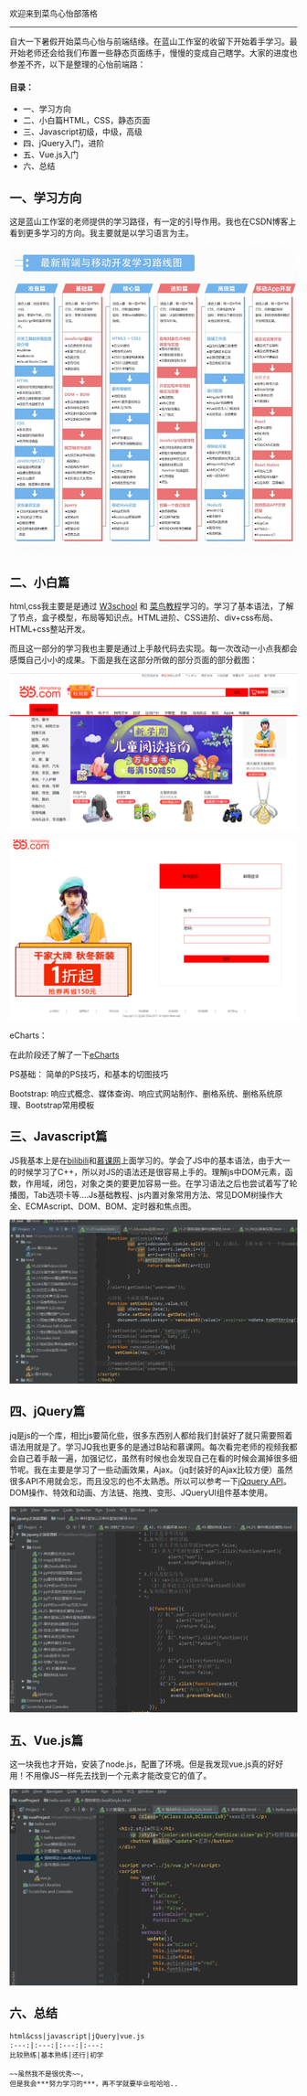 欢迎来到菜鸟心怡部落格

------

自大一下暑假开始菜鸟心怡与前端结缘。在蓝山工作室的收留下开始着手学习。最开始老师还会给我们布置一些静态页面练手，慢慢的变成自己瞎学。大家的进度也参差不齐，以下是整理的心怡前端路：

#### 目录：

- 一、学习方向
- 二、小白篇HTML，CSS，静态页面
- 三、Javascript初级，中级，高级
- 四、jQuery入门，进阶
- 五、Vue.js入门
- 六、总结

## 一、学习方向

这是蓝山工作室的老师提供的学习路径，有一定的引导作用。我也在CSDN博客上看到更多学习的方向。我主要就是以学习语言为主。

![1](<https://github.com/Janokaty/myBriefIntro/blob/master/1.jpeg>)



## 二、小白篇

html,css我主要是是通过 [W3school](http://www.w3school.com.cn/) 和 [菜鸟教程](http://www.runoob.com/)学习的。学习了基本语法，了解了节点，盒子模型，布局等知识点。HTML进阶、CSS进阶、div+css布局、HTML+css整站开发。

而且这一部分的学习我也主要是通过上手敲代码去实现。每一次改动一小点我都会感慨自己小小的成果。下面是我在这部分所做的部分页面的部分截图：



![3](<https://github.com/Janokaty/myBriefIntro/blob/master/2.png>)



![4](<https://github.com/Janokaty/myBriefIntro/blob/master/3.png>)

eCharts：

在此阶段还了解了一下[eCharts](https://echarts.baidu.com/)

PS基础：
      简单的PS技巧，和基本的切图技巧

Bootstrap:
        响应式概念、媒体查询、响应式网站制作、删格系统、删格系统原理、Bootstrap常用模板

## 三、Javascript篇

JS我基本上是在[bilibili](https://www.bilibili.com/)和[慕课网](https://www.imooc.com/course/list?c=javascript&page=3)上面学习的。学会了JS中的基本语法，由于大一的时候学习了C++，所以对JS的语法还是很容易上手的。理解js中DOM元素，函数，作用域，闭包，对象之类的要更加容易一些。在学习语法之后也尝试着写了轮播图，Tab选项卡等....Js基础教程、js内置对象常用方法、常见DOM树操作大全、ECMAscript、DOM、BOM、定时器和焦点图。

![5](<https://github.com/Janokaty/myBriefIntro/blob/master/5.png>)



## 四、jQuery篇

jq是js的一个库，相比js要简化些，很多东西别人都给我们封装好了就只需要照着语法用就是了。学习JQ我也更多的是通过B站和慕课网。每次看完老师的视频我都会自己着手敲一遍，加强记忆，虽然有时候也会发现自己在看的时候会漏掉很多细节呢。我在主要是学习了一些动画效果，Ajax。（jq封装好的Ajax比较方便）虽然很多API不用就会忘，而且没忘的也不太熟悉。所以可以参考一下[jQquery API](http://jquery.cuishifeng.cn/)。DOM操作、特效和动画、方法链、拖拽、变形、JQueryUI组件基本使用。

![6](<https://github.com/Janokaty/myBriefIntro/blob/master/6.png>)

## 五、Vue.js篇

这一块我也才开始，安装了node.js，配置了环境。但是我发现vue.js真的好好用！不用像JS一样先去找到一个元素才能改变它的值了。

![7](<https://github.com/Janokaty/myBriefIntro/blob/master/7.png>)

## 六、总结

```
html&css|javascript|jQuery|vue.js
:---:|:---:|:---:|:---:
比较熟练|基本熟练|还行|初学

~~虽然我不是很优秀~~，
但是我会***努力学习的***，再不学就要毕业啦哈哈..
```